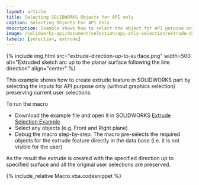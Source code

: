 ```yaml
---
layout: article
title: Selecting SOLIDWORKS Objects for API only
caption: Selecting Objects For API Only
description: Example shows how to select the object for API purpose only (without graphics selection) preserving current user selections
image: /solidworks-api/document/selection/api-only-selection/extrude-direction-up-to-surface.png
labels: [selection, extrude]
---
```

{% include img.html src="extrude-direction-up-to-surface.png" width=500 alt="Extruded sketch arc up to the planar surface following the line direction" align="center" %}

This example shows how to create extrude feature in SOLIDWORKS part by selecting the inputs for API purpose only (without graphics selection) preserving current user selections.

To run the macro

* Download the example file and open it in SOLIDWORKS [Extrude Selection Example](extrude-selection-example.SLDPRT)
* Select any objects (e.g. Front and Right plane)
* Debug the macro step-by-step. The macro pre-selects the required objects for the extrude feature directly in the data base (i.e. it is not visible for the user)

As the result the extrude is created with the specified direction up to specified surface and all the original user selections are preserved.

{% include_relative Macro.vba.codesnippet %}
